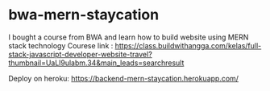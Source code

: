# bwa-mern-staycation
I bought a course from BWA and learn how to build website using MERN stack technology
Courese link : https://class.buildwithangga.com/kelas/full-stack-javascript-developer-website-travel?thumbnail=UaLl9ulabm.34&main_leads=searchresult

Deploy on heroku:
https://backend-mern-staycation.herokuapp.com/
